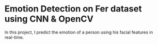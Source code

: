 # Emotion Detection on Fer dataset using CNN & OpenCV
 In this project, I predict the emotion of a person using his facial features in real-time.
